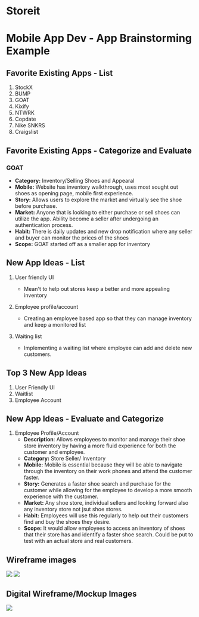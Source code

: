 # Storeit
Mobile App Dev - App Brainstorming Example
===

## Favorite Existing Apps - List
1. StockX
1. BUMP
1. GOAT
1. Kixify
1. NTWRK
1. Copdate
1. Nike SNKRS
1. Craigslist

## Favorite Existing Apps - Categorize and Evaluate
### GOAT
   - **Category:** Inventory/Selling Shoes and Appearal 
   - **Mobile:** Website has inventory walkthrough, uses most sought out shoes as opening page, mobile first experience.
   - **Story:** Allows users to explore the market and virtually see the shoe before purchase. 
   - **Market:** Anyone that is looking to either purchase or sell shoes can utilize the app. Ability become a seller after undergoing an authentication process.
   - **Habit:** There is daily updates and new drop notification where any seller and buyer can monitor the prices of the shoes
   - **Scope:** GOAT started off as a smaller app for inventory 

## New App Ideas - List
1. User friendly UI
   - Mean't to help out stores keep a better and more appealing inventory

2. Employee profile/account
   - Creating an employee based app so that they can manage inventory and keep a monitored list

3. Waiting list
   - Implementing a waiting list where employee can add and delete new customers. 

## Top 3 New App Ideas
1. User Friendly UI
2. Waitlist
3. Employee Account

## New App Ideas - Evaluate and Categorize
1. Employee Profile/Account
   - **Description**: Allows employees to monitor and manage their shoe store inventory by having a more fluid experience for both the customer and employee. 
   - **Category:** Store Seller/ Inventory
   - **Mobile:** Mobile is essential because they will be able to navigate through the inventory on their work phones and attend the customer faster. 
   - **Story:** Generates a faster shoe search and purchase for the customer while allowing for the employee to develop a more smooth experience with the customer.
   - **Market:** Any shoe store, individual sellers and looking forward also any inventory store not jsut shoe stores.
   - **Habit:** Employees will use this regularly to help out their customers find and buy the shoes they desire. 
   - **Scope:** It would allow employees to access an inventory of shoes that their store has and identify a faster shoe search. Could be put to test with an actual store and real customers.

## Wireframe images
![](https://i.imgur.com/rkrNAPW.jpg)
![](https://i.imgur.com/RNJFog6.jpg)



## Digital Wireframe/Mockup Images

![](https://i.imgur.com/uTvyGMF.png)

